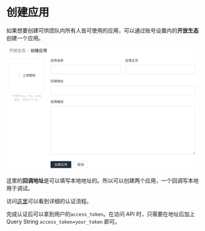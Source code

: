 # 创建应用

如果想要创建可供团队内所有人皆可使用的应用，可以通过账号设置内的**开放生态**创建一个应用。

![创建应用](../assets/01.jpg)

这里的**回调地址**是可以填写本地地址的。所以可以创建两个应用，一个回调写本地用于调试。

访问[这里](https://help.coding.net/docs/project/open/oauth.html)可以看到详细的认证流程。

完成认证后可以拿到用户的`access_token`。在访问 API 时，只需要在地址后加上 Query String `access_token=your_token` 即可。